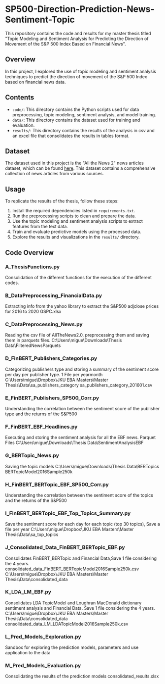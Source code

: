 # SP500-Direction-Prediction-News-Sentiment-Topic

This repository contains the code and results for my master thesis titled "Topic Modeling and Sentiment Analysis for Predicting the Direction of Movement of the S&P 500 Index Based on Financial News".

## Overview

In this project, I explored the use of topic modeling and sentiment analysis techniques to predict the direction of movement of the S&P 500 Index based on financial news data.

## Contents

- `code/`: This directory contains the Python scripts used for data preprocessing, topic modeling, sentiment analysis, and model training.
- `data/`: This directory contains the dataset used for training and evaluation.
- `results/`: This directory contains the results of the analysis in csv and an excel file that consolidates the results in tables format.


## Dataset
The dataset used in this project is the "All the News 2" news articles dataset, which can be found [here](https://components.one/datasets/all-the-news-2-news-articles-dataset). This dataset contains a comprehensive collection of news articles from various sources.

## Usage

To replicate the results of the thesis, follow these steps:

1. Install the required dependencies listed in `requirements.txt`.
2. Run the preprocessing scripts to clean and prepare the data.
3. Use the topic modeling and sentiment analysis scripts to extract features from the text data.
4. Train and evaluate predictive models using the processed data.
5. Explore the results and visualizations in the `results/` directory.

## Code Overview

### A_ThesisFunctions.py
Consolidation of the different functions for the execution of  the different codes.



### B_DataPreprocessing_FinancialData.py
Extracting info from the yahoo library to extract the S&P500 adjclose prices for 2016 to 2020
GSPC.xlsx


### C_DataPreprocessing_News.py
Reading the csv file of AllTheNews2.0, preprocessing them and saving them in parquets files.
C:\Users\migue\Downloads\Thesis Data\FilteredNewsParquets


### D_FinBERT_Publishers_Categories.py
Categorizing publishers type and storing a summary of the sentiment score per day per publisher type.
1 File per yearmonth
C:\Users\migue\Dropbox\JKU EBA Masters\Master Thesis\Data\sa_publishers_category
sa_publishers_category_201601.csv

### E_FinBERT_Publishers_SP500_Corr.py
Understanding the correlation between the sentiment score of the publisher type and the returns of the S&P500

### F_FinBERT_EBF_Headlines.py
Executing and storing the sentiment analysis for all the EBF news. Parquet Files
C:\Users\migue\Downloads\Thesis Data\SentimentAnalysisEBF


### G_BERTopic_News.py
Saving the topic models
C:\Users\migue\Downloads\Thesis Data\BERTopics
BERTopicModel2016Sample250k


### H_FinBERT_BERTopic_EBF_SP500_Corr.py
Understanding the correlation between the sentiment score of the topics and the returns of the S&P500



### I_FinBERT_BERTopic_EBF_Top_Topics_Summary.py
Save the sentiment score for each day for each topic (top 30 topics), Save a file per year
C:\Users\migue\Dropbox\JKU EBA Masters\Master Thesis\Data\sa_top_topics

### J_Consolidated_Data_FinBERT_BERTopic_EBF.py
Consolidates FinBERT_BERTopic and Financial Data,Save 1 file considering the 4 years.
consolidated_data_FinBERT_BERTopicModel2016Sample250k.csv
C:\Users\migue\Dropbox\JKU EBA Masters\Master Thesis\Data\consolidated_data

### K_LDA_LM_EBF.py
Consolidates LDA TopicModel and Loughran MacDonald dictionary sentiment analysis and Financial Data.
Save 1 file considering the 4 years.
C:\Users\migue\Dropbox\JKU EBA Masters\Master Thesis\Data\consolidated_data
consolidated_data_LM_LDATopicModel2016Sample250k.csv

### L_Pred_Models_Exploration.py
Sandbox for exploring the prediction models, parameters and use application to the data


### M_Pred_Models_Evaluation.py
Consolidating the results of the prediction models
consolidated_results.xlsx
